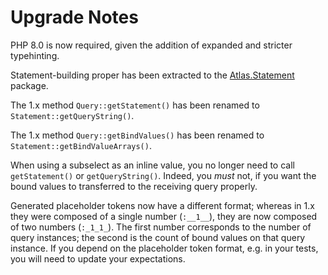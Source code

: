 # Upgrade Notes

PHP 8.0 is now required, given the addition of expanded and stricter
typehinting.

Statement-building proper has been extracted to the
[Atlas.Statement](http://atlasphp.io/dymaxion/statement/) package.

The 1.x method `Query::getStatement()` has been renamed to
`Statement::getQueryString()`.

The 1.x method `Query::getBindValues()` has been renamed to
`Statement::getBindValueArrays()`.

When using a subselect as an inline value, you no longer need to call
`getStatement()` or `getQueryString()`. Indeed, you *must* not, if you want the
bound values to transferred to the receiving query properly.

Generated placeholder tokens now have a different format; whereas in 1.x they
were composed of a single number (`:__1__`), they are now composed of two
numbers (`:_1_1_`). The first number corresponds to the number of query
instances; the second is the count of bound values on that query instance.
If you depend on the placeholder token format, e.g. in your tests, you will
need to update your expectations.
